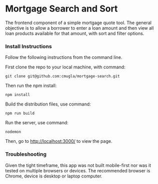 # Mortgage Search and Sort

The frontend component of a simple mortgage quote tool. The general objective is to allow a borrower to enter a loan amount and then view all loan products available for that amount, with sort and filter options.

### Install Instructions
Follow the following instructions from the command line.

First clone the repo to your local machine, with command:

```
git clone git@github.com:cmugla/mortgage-search.git
```

Then run the npm install:

```
npm install
```

Build the distribution files, use command:

```
npm run build
```

Run the server, use command:

```
nodemon
```

Then, go to [http://localhost:3000/](http://localhost:3000/) to view the page.

### Troubleshooting

Given the tight timeframe, this app was not built mobile-first nor was it tested on multiple browsers or devices. The recommended browser is Chrome, device is desktop or laptop computer.
